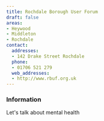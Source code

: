 ```yaml
---
title: Rochdale Borough User Forum
draft: false
areas:
- Heywood
- Middleton
- Rochdale
contact:
  addresses:
  - 142 Drake Street Rochdale
  phone:
  - 01706 521 279
  web_addresses:
  - http://www.rbuf.org.uk
---
```


### Information
Let's talk about mental health


